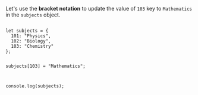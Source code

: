 Let's use the **bracket notation**
to update the value of `103` key
to `Mathematics` in the `subjects` object.

<Editor lang="javascript">
<code>
let subjects = {
  101: "Physics",
  102: "Biology",
  103: "Chemistry"
};

subjects[103] = "Mathematics";

console.log(subjects);
</code>
</Editor>